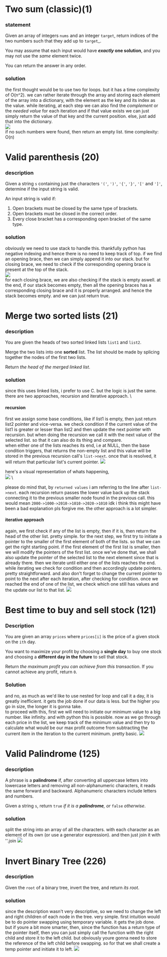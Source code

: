 # Two sum (classic)(1)
### statement
Given an array of integers `nums` and an integer `target`, return indices of the two numbers such that they add up to `target`_.

You may assume that each input would have **_exactly_ one solution**, and you may not use the _same_ element twice.

You can return the answer in any order.

### solution
the first thought would be to use two for loops. but it has a time complexity of O(n^2). we can rather iterate through the array and storing each element of the array into a dictionary, with the element as the key and its index as the value. while iterating, at each step we can also find the *complement* or the *needed value* for each iteration and if that value exists we can just simply return the value of that key and the current position. else, just add that into the dictionary.\
![](https://blog-pictures.vercel.app/twosum1.png)\
if no such numbers were found, then return an empty list.
time complexity: O(n)

# Valid parenthesis (20)
### description
Given a string `s` containing just the characters `'('`, `')'`, `'{'`, `'}'`, `'['` and `']'`, determine if the input string is valid.

An input string is valid if:

1. Open brackets must be closed by the same type of brackets.
2. Open brackets must be closed in the correct order.
3. Every close bracket has a corresponding open bracket of the same type.


### solution
obviously we need to use stack to handle this. thankfully python has negative indexing and hence there is no need to keep track of top. if we find an opening brace, then we can simply append it into our stack. but for closing brace, we need to check if the corresponding opening brace is present at the top of the stack. \
![](https://blog-pictures.vercel.app/validparenth1.png) \
for each closing brace, we are also checking if the stack is empty aswell.
at the end, if our stack becomes empty, then all the opening braces has a corresponding closing brace and it is properly arranged. and hence the stack becomes empty. and we can just return true.


# Merge two sorted lists (21)
### description
You are given the heads of two sorted linked lists `list1` and `list2`.

Merge the two lists into one **sorted** list. The list should be made by splicing together the nodes of the first two lists.

Return _the head of the merged linked list_.

### solution
since this uses linked lists, i prefer to use C. but the logic is just the same. there are two approaches, recursion and iterative approach. \

#### recursion
first we assign some base conditions, like if list1 is empty, then just return list2 pointer and vice-versa. 
we check condition if the current value of the list1 is greater or lesser than list2 and then update the next pointer with recursion. but when doing the recursion we call it with the next value of the selected list. so that it can also do its thing and compare. \
when either one of the lists reaches its end, i.e at NULL, then the base condition triggers, that returns the non-empty list and this value will be stored in the previous recursion call's `list->next`. once that is resolved, it will return that particular list's current pointer. 
![](https://blog-pictures.vercel.app/merge1.png)

here's a visual representation of whats happening, \
![](https://blog-pictures.vercel.app/merge2.png) \

please do mind that, by `returned values` i am referring to the line after `list->next`. each recursion return passes the lower value back up the stack connecting it to the previous smaller node found in the previous call.
this would mean `2000->1000->2010->1010->2020->1010`
idk i think this might have been a bad explanation pls forgive me.
the other approach is a lot simpler.

#### iterative approach
again, we first check if any of the list is empty, then if it is, then return the head of the other list. pretty simple. for the next step, we first try to initiate a pointer to the smaller of the first element of both of the lists. so that we can get the right starting point. if the first element of the first list is smaller, then we will modify the pointers of the first list. once we've done that, we shall also update the pointer of the selected list to the next element since that is already there. then we iterate until either one of the lists reaches the end. while iterating we check for condition and then accordingly update pointers. pretty straightforward. and also don't forget to change the current pointer to point to the next after each iteration, after checking for condition. once we reached the end of one of the list, we check which one still has values and the  update our list to that list.
![](https://blog-pictures.vercel.app/merge3.png)


# Best time to buy and sell stock (121)
### Description
You are given an array `prices` where `prices[i]` is the price of a given stock on the `ith` day.

You want to maximize your profit by choosing a **single day** to buy one stock and choosing a **different day in the future** to sell that stock.

Return _the maximum profit you can achieve from this transaction_. If you cannot achieve any profit, return `0`.

### Solution
and no, as much as we'd like to use nested for loop and call it a day, it is greatly inefficient. it gets the job done if our data is less. but the higher you go in size, the longer it is gonna take. \
to proceed with this, first we will need to initiate our minimum value to a big number. like infinity. and with python this is possible. now as we go through each price in the list, we keep track of the minimum value and then try to calculate what would be our max profit outcome from subtracting the current item in the iteration to the current minimum. pretty basic. 
![](https://blog-pictures.vercel.app/stock.png)


# Valid Palindrome (125)
### description
A phrase is a **palindrome** if, after converting all uppercase letters into lowercase letters and removing all non-alphanumeric characters, it reads the same forward and backward. Alphanumeric characters include letters and numbers.

Given a string `s`, return `true` _if it is a **palindrome**, or_ `false` _otherwise_.

### solution
split the string into an array of all the characters. with each character as an element of its own (or use a generator expression). and then just join it with ''.join
![](https://blog-pictures.vercel.app/validpalind1.png)


# Invert Binary Tree (226)

### description
Given the `root` of a binary tree, invert the tree, and return _its root_.

### solution
since the description wasn't very descriptive, so we need to change the left and right children of each node in the tree. very simple. first intuition would be to do pointer swapping using temporary variable. it gets the job done. but if youre a bit more smarter, then, since the function has a return type of the pointer itself, then you can just simply call the function with the right child and store it to the left child. but obviously youre gonna need to store the reference of the left child before swapping. so for that we shall create a temp pointer and initiate it to left.
![](https://blog-pictures.vercel.app/invertbst1.png)
